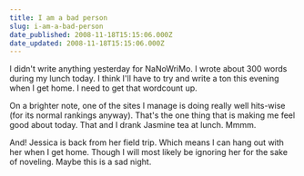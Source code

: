 ```yaml
---
title: I am a bad person
slug: i-am-a-bad-person
date_published: 2008-11-18T15:15:06.000Z
date_updated: 2008-11-18T15:15:06.000Z
---
```


I didn't write anything yesterday for NaNoWriMo. I wrote about 300 words during my lunch today. I think I'll have to try and write a ton this evening when I get home. I need to get that wordcount up.

On a brighter note, one of the sites I manage is doing really well hits-wise (for its normal rankings anyway). That's the one thing that is making me feel good about today. That and I drank Jasmine tea at lunch. Mmmm.

And! Jessica is back from her field trip. Which means I can hang out with her when I get home. Though I will most likely be ignoring her for the sake of noveling. Maybe this is a sad night.

